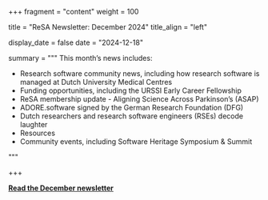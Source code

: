 
+++
fragment = "content"
weight = 100

title = "ReSA Newsletter: December 2024"
title_align = "left"

display_date = false
date = "2024-12-18"

summary = """
This month’s news includes:

* Research software community news, including how research software is managed at Dutch University Medical Centres
* Funding opportunities, including the URSSI Early Career Fellowship
* ReSA membership update - Aligning Science Across Parkinson’s (ASAP)
* ADORE.software signed by the German Research Foundation (DFG)
* Dutch researchers and research software engineers (RSEs) decode laughter
* Resources
* Community events, including Software Heritage Symposium & Summit

"""

+++

**[Read the December newsletter](https://preview.mailerlite.io/emails/webview/778129/141084052380714513)**
